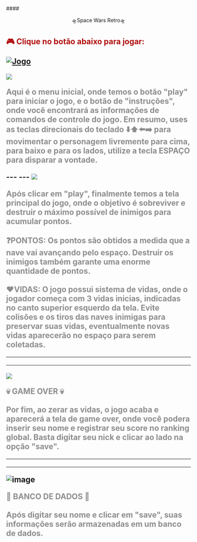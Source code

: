 ####<p style="text-align: center;">🛸Space Wars Retro🛸</p>

<h2> <p style="color:rgba(174, 6, 6, 0.974);"> 🎮 Clique no botão abaixo para jogar: </p>
  
[![Jogo](https://img.shields.io/website?label=Space-Wars&style=for-the-badge&url=https://spacewarsed.netlify.app/)](https://spacewarsed.netlify.app/)

<img src ="https://github.com/EduardoFigueiredoo/Space-Wars-Game/assets/159921339/6acd380c-6ab1-4e58-b2b8-d0c4e43b1f45">

<p style="color: rgb(141, 141, 141);">Aqui é o menu inicial, onde temos o botão "play" para iniciar o jogo, e o botão de "instruções", onde você encontrará as informações de comandos de controle do jogo. Em resumo, uses as teclas direcionais do teclado ⬇️⬆️⬅️➡️ para movimentar o personagem livremente para cima, para baixo e para os lados, utilize a tecla ESPAÇO para disparar a vontade. </p>
 ---
 ---
<img src="https://github.com/EduardoFigueiredoo/Space-Wars-Game/assets/159921339/a3123eb1-b815-423a-a4c5-350b0acbf659">

<p style="color: rgb(141, 141, 141);">Após clicar em "play", finalmente temos a tela principal do jogo, onde o objetivo é sobreviver e destruir o máximo possível de inimigos para acumular pontos. <br> <br>❓PONTOS: Os pontos são obtidos a medida que a nave vai avançando pelo espaço. Destruir os inimigos também garante uma enorme quantidade de pontos. <br> <br>❤️VIDAS: O jogo possui sistema de vidas, onde o jogador começa com 3 vidas inicias, indicadas no canto superior esquerdo da tela. Evite colisões e os tiros das naves inimigas para preservar suas vidas, eventualmente novas vidas aparecerão no espaço para serem coletadas. </p>

 ---
 ---
 <img src="https://github.com/EduardoFigueiredoo/Space-Wars-Game/assets/159921339/2d277b33-8f50-4b83-9ff6-f3cb7d18effc">
 
 <p style="color: rgb(141, 141, 141);">💀 GAME OVER 💀 <br> <br> Por fim, ao zerar as vidas, o jogo acaba e aparecerá a tela de game over, onde você podera inserir seu nome e registrar seu score no ranking global. Basta digitar seu nick e clicar ao lado na opção "save".

 ---
 ---
 ![image](https://github.com/EduardoFigueiredoo/Space-Wars-Game/assets/159921339/1f62571d-2c76-44b2-b2e7-3a4de8f8467c)
 
<p style="color: rgb(141, 141, 141);">🎲 BANCO DE DADOS 🎲 <br> <br> Após digitar seu nome e clicar em "save", suas informações serão armazenadas em um banco de dados.

 

